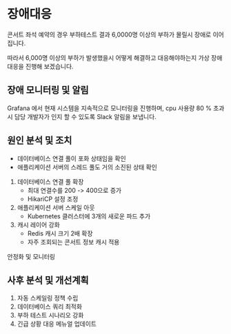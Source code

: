 # 장애대응

콘서트 좌석 예약의 경우 부하테스트 결과 6,0000명 이상의 부하가 몰릴시 장애로 이어집니다.

따라서 6,000명 이상의 부하가 발생했을시 어떻게 해결하고 대응해야하는지 가상 장애 대응을 진행해 보겠습니다.

## 장애 모니터링 및 알림

Grafana 에서 현재 시스템을 지속적으로 모니터링을 진행하며, cpu 사용량 80 % 초과시
담당 개발자가 인지 할 수 있도록 Slack 알림을 보냅니다.

## 원인 분석 및 조치

- 데이터베이스 연결 풀이 포화 상태임을 확인
- 애플리케이션 서버의 스레드 풀도 거의 소진된 상태 확인

1. 데이터베이스 연결 풀 확장
    - 최대 연결수를 200 -> 400으로 증가
    - HikariCP 설정 조정
2. 애플리케이션 서버 스케일 아웃
   - Kubernetes 클러스터에 3개의 새로운 파드 추가
3. 캐시 레이어 강화
    - Redis 캐시 크기 2배 확장
    - 자주 조회되는 콘서트 정보 캐시 적용

안정화 및 모니터링

## 사후 분석 및 개선계획

1. 자동 스케일링 정책 수립
2. 데이터베이스 쿼리 최적화
3. 부하 테스트 시나리오 강화
4. 긴급 상황 대응 메뉴얼 업데이트

